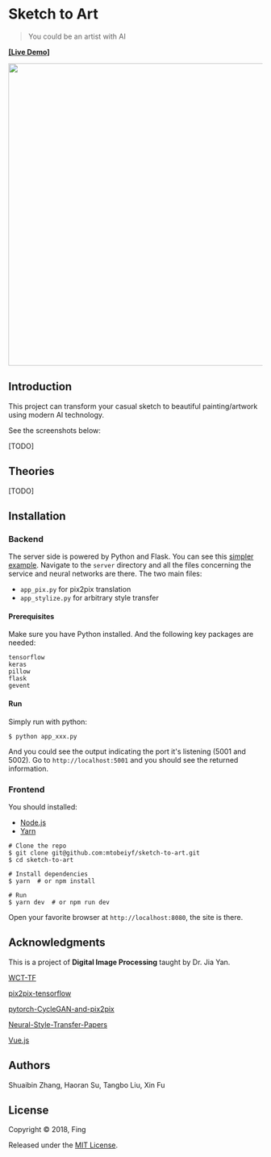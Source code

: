 # Sketch to Art

> You could be an artist with AI

[**[Live Demo]**](https://dip.imfing.com)

<p align="center">
  <img src="https://user-images.githubusercontent.com/5097752/41201696-1c1fe926-6cef-11e8-8972-b22e89dba68c.jpg" width="600px" alt="">
</p>

## Introduction

This project can transform your casual sketch to beautiful painting/artwork using modern AI technology.

See the screenshots below:

[TODO]

## Theories

[TODO]

## Installation

### Backend

The server side is powered by Python and Flask. You can see this [simpler example](https://github.com/mtobeiyf/keras-flask-deploy-webapp).
Navigate to the `server` directory and all the files concerning the service and neural networks are there. The two main files:

- `app_pix.py` for pix2pix translation
- `app_stylize.py` for arbitrary style transfer

#### Prerequisites

Make sure you have Python installed. And the following key packages are needed:

```
tensorflow
keras
pillow
flask
gevent
```

#### Run

Simply run with python:

```
$ python app_xxx.py
```

And you could see the output indicating the port it's listening (5001 and 5002). Go to `http://localhost:5001` and you should see the returned information.

### Frontend

You should installed:

- [Node.js](https://nodejs.org)
- [Yarn](https://yarnpkg.com)

```
# Clone the repo
$ git clone git@github.com:mtobeiyf/sketch-to-art.git
$ cd sketch-to-art

# Install dependencies
$ yarn  # or npm install

# Run
$ yarn dev  # or npm run dev
```

Open your favorite browser at `http://localhost:8080`, the site is there.


## Acknowledgments

This is a project of **Digital Image Processing** taught by Dr. Jia Yan.

[WCT-TF](https://github.com/eridgd/WCT-TF)

[pix2pix-tensorflow](https://github.com/affinelayer/pix2pix-tensorflow)

[pytorch-CycleGAN-and-pix2pix](https://github.com/junyanz/pytorch-CycleGAN-and-pix2pix)

[Neural-Style-Transfer-Papers](https://github.com/ycjing/Neural-Style-Transfer-Papers)

[Vue.js](https://vuejs.org/)

## Authors

Shuaibin Zhang, Haoran Su, Tangbo Liu, Xin Fu

## License
Copyright © 2018, Fing

Released under the [MIT License](https://opensource.org/licenses/MIT).